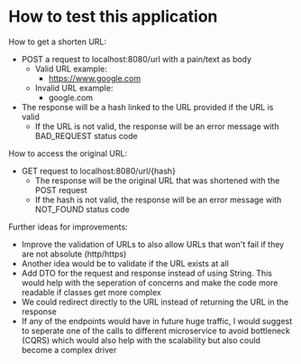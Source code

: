 How to test this application
=============================

How to get a shorten URL:
* POST a request to localhost:8080/url with a pain/text as body
  * Valid URL example: 
    * https://www.google.com
  * Invalid URL example: 
    * google.com
* The response will be a hash linked to the URL provided if the URL is valid
  * If the URL is not valid, the response will be an error message with BAD_REQUEST status code

How to access the original URL:
* GET request to localhost:8080/url/{hash}
  * The response will be the original URL that was shortened with the POST request
  * If the hash is not valid, the response will be an error message with NOT_FOUND status code



Further ideas for improvements: 
* Improve the validation of URLs to also allow URLs that won't fail if they are not absolute (http/https)
* Another idea would be to validate if the URL exists at all
* Add DTO for the request and response instead of using String. This would help with the seperation of concerns and make the code more readable if classes get more complex
* We could redirect directly to the URL instead of returning the URL in the response
* If any of the endpoints would have in future huge traffic, I would suggest to seperate one of the calls to different microservice to avoid bottleneck (CQRS) which would also help with the scalability but also could become a complex driver